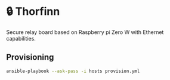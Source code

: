 # 🔒 Thorfinn

Secure relay board based on Raspberry pi Zero W with Ethernet capabilities.

## Provisioning

```bash
ansible-playbook --ask-pass -i hosts provision.yml
```
